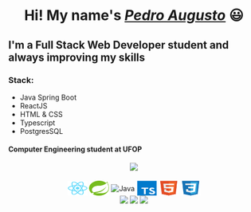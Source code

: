 <div>
  <h1 align="center">Hi! My name's <a href="https://www.linkedin.com/in/pedro-augusto-54a5bb216/"><i>Pedro Augusto</i></a> 😃️</h1>
</div>

## I'm a Full Stack Web Developer student and always improving my skills

### Stack:
* Java Spring Boot
* ReactJS
* HTML & CSS
* Typescript
* PostgresSQL

#### Computer Engineering student at UFOP


<div align="center">
  <a href="https://github.com/pedroacbg" >
    <img height="150em" src="https://github-readme-stats.vercel.app/api/top-langs/?username=pedroacbg&theme=tokyonight&hide_border=false&&layout=compact"/>
  </a>
</div>

<div align="center" valign="top"><br>
  <img align="center" alt="React" height="30" width="40" src="https://raw.githubusercontent.com/devicons/devicon/master/icons/react/react-original.svg">
  <img align="center" alt="Spring" height="30" width="40" src="https://raw.githubusercontent.com/devicons/devicon/master/icons/spring/spring-original.svg">
  <img align="center" alt="Java" height="30" width="40" src="https://raw.githubusercontent.com/jmnote/z-icons/master/svg/java.svg">
  <img align="center" alt="Js" height="30" width="40" src="https://raw.githubusercontent.com/devicons/devicon/master/icons/typescript/typescript-plain.svg">
  <img align="center" alt="HTML" height="30" width="40" src="https://raw.githubusercontent.com/devicons/devicon/master/icons/html5/html5-original.svg">
  <img align="center" alt="CSS" height="30" width="40" src="https://raw.githubusercontent.com/devicons/devicon/master/icons/css3/css3-original.svg">
  

<div align="center">
  <a href="https://www.instagram.com/pxdro.znt/" target="_blank"><img src="https://img.shields.io/badge/-Instagram-%23E4405F?style=for-the-badge&logo=instagram&logoColor=white" target="_blank"></a>
  <a href="https://www.linkedin.com/in/pedro-augusto-54a5bb216/" target="_blank"><img src="https://img.shields.io/badge/-LinkedIn-%230077B5?style=for-the-badge&logo=linkedin&logoColor=white" target="_blank"></a> 
  <a href="mailto:pedrooaugustoo130@gmail.com"><img src="https://img.shields.io/badge/-Gmail-%23333?style=for-the-badge&logo=gmail&logoColor=white" target="_blank"></a>
</div>


